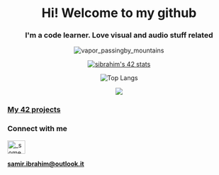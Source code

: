 <h1 align="center">Hi! Welcome to my github</h1>
<h3 align="center">I'm a code learner. Love visual and audio stuff related</h3>
<div align="center">
  
![vapor_passingby_mountains](https://github.com/sidev86/sidev86/assets/84662823/044c264e-26ae-40a7-8d6d-e6cafddd678d)


<a href="https://github.com/oakoudad/badge42"><img src="https://badge.mediaplus.ma/starryblue/sibrahim?1337Badge=off&UM6P=off" alt="sibrahim's 42 stats" /></a>

![Top Langs](https://github-readme-stats.vercel.app/api/top-langs/?username=sidev86&langs_count=8&theme=dracula)

<p align="center">
  <a href="https://skillicons.dev">
    <img src="https://skillicons.dev/icons?i=git,kubernetes,docker,c,vim" />
  </a>
</p>

<h3 align="left"><a href="https://github.com/sidev86/42projects">My 42 projects</a></h3>

</div>

<h3 align="left">Connect with me</h3>
<p align="left">
<a href="https://twitter.com/_someyear" target="blank"><img align="center" src="https://raw.githubusercontent.com/rahuldkjain/github-profile-readme-generator/master/src/images/icons/Social/twitter.svg" alt="_someyear" height="30" width="40" /></a>
</p>

**samir.ibrahim@outlook.it**



